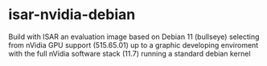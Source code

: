 # isar-nvidia-debian
Build with ISAR an evaluation image based on Debian 11 (bullseye) selecting from nVidia GPU support (515.65.01) up to a graphic developing enviroment with the full  nVidia software stack (11.7) running a standard debian kernel
